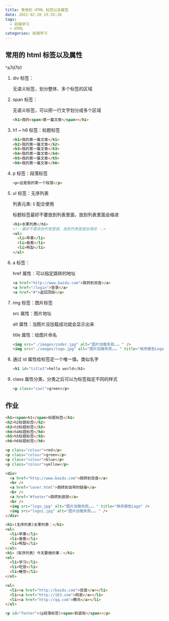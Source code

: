 ```yaml
---
title: 常用的 HTML 标签以及属性
date: 2022-02-20 15:35:26
tags:
  - 前端学习
  - HTML
categories: 前端学习
---
```


<!-- toc -->
<!--more-->

## 常用的 html 标签以及属性

^a7d7b1

1. div 标签：

   无语义标签，划分整体、多个标签的区域

2. span 标签：

   无语义标签，可以把一行文字划分成多个区域

   ```html
   <h1>我的<span>第一篇文章</span></h1>
   ```

3. h1 ~ h6 标签：标题标签

   ```html
   <h1>我的第一篇文章</h1>
   <h2>我的第一篇文章</h2>
   <h3>我的第一篇文章</h3>
   <h4>我的第一篇文章</h4>
   <h5>我的第一篇文章</h5>
   <h6>我的第一篇文章</h6>
   ```

4. p 标签：段落标签

   ```html
   <p>这是我的第一个段落</p>
   ```

5. ul 标签：无序列表

   列表元素: li 配合使用

   标题标签最好不要放到列表里面，放到列表里面会缩进

   ```html
   <h1>水果列表</h1>
   <!--最好不要放到列表里面，放到列表里面会缩进 -->
   <ul>
     <li>苹果</li>
     <li>香蕉</li>
     <li>鸭梨</li>
   </ul>
   ```

6. a 标签：

   href 属性：可以指定跳转的地址

   ```html
   <a href="http://www.baidu.com">跳转到百度</a>
   <a href="/login">登录</a>
   <a href="#">返回顶部</a>
   ```

7. img 标签：图片标签

   src 属性：图片地址

   alt 属性：当图片没加载成功就会显示出来

   title 属性：给图片命名

   ```html
   <img src="./images/coder.jpg" alt="图片加载失败。。。" />
   <img src="./images/logo.jpg" alt="图片加载失败。。。" title="晓舟报告Logo" />
   ```

8. 通过 id 属性给标签定一个唯一值。类似名字

   ```html
   <h1 id="title2">hello world</h1>
   ```

9. class 属性分类，分类之后可以为标签指定不同的样式

   ```html
   <p class="cool">green</p>
   ```

## 作业

```html
<h1><span>h1</span>标题标签</h1>
<h2>h2标题标签</h2>
<h3>h3标题标签</h3>
<h4>h4标题标签</h4>
<h5>h5标题标签</h5>
<h6>h6标题标签</h6>

<p class="colour">red</p>
<p class="colour">green</p>
<p class="colour">blue</p>
<p class="colour">yellow</p>

<div>
  <a href="http://www.baidu.com">跳转到百度</a>
  <br />
  <a href="cover.html">跳转到自带的链接</a>
  <br />
  <a href="#footer">跳转到底部</a>
  <br />
  <img src="logo.jpg" alt="图片加载失败。。。" title="晓舟报告Logo" />
  <img src="logo1.jpg" alt="图片加载失败。。。" />
</div>

<h1>(无序列表)水果列表：</h1>
<ul>
  <li>苹果</li>
  <li>香蕉</li>
  <li>鸭梨</li>
</ul>
<h1>（有序列表）今天要做的事：</h1>
<ol>
  <li>学习</li>
  <li>吃饭</li>
  <li>睡觉</li>
</ol>

<ul>
  <li><a href="http://baidu.com">百度</a></li>
  <li><a href="http://163.com">网易</a></li>
  <li><a href="http://qq.com">腾讯</a></li>
</ul>

<p id="footer">(p段落标签)<span>到底啦</span></p>
```
